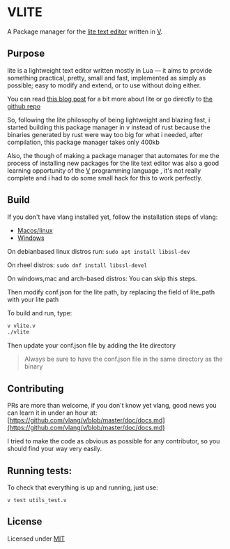 # VLITE

A Package manager for the [lite text editor](https://github.com/rxi/lite) written in [V](https://vlang.io).

## Purpose

lite is a lightweight text editor written mostly in Lua — it aims to provide something practical, pretty, small and fast, implemented as simply as possible; easy to modify and extend, or to use without doing either.

You can read [this blog post](https://blog.snow-blade.vercel.app/post/discover-the-lite-text-editor) for a bit more about lite or go directly to [the github repo](https://github.com/rxi/lite)

So, following the lite philosophy of being lightweight and blazing fast, i started building this package manager in v instead of rust because the binaries generated by rust were way too big for what i needed, after compilation, this package manager takes only 400kb

Also, the though of making a package manager that automates for me the process of installing new packages for the lite text editor was also a good learning opportunity of the [V](https://vlang.io) programming language , it's not really complete and i had to do some small hack for this to work perfectly.

## Build

If you don't have vlang installed yet, follow the installation steps of vlang: 
- [Macos/linux](https://github.com/vlang/v/wiki/Installing-a-C-compiler-on-Linux-and-macOS)
- [Windows](https://github.com/vlang/v/wiki/Installing-a-C-compiler-on-Windows)

On debianbased linux distros run: `sudo apt install libssl-dev`

On rheel distros: `sudo dnf install libssl-devel`

On windows,mac and arch-based distros: You can skip this steps.

Then modify conf.json for the lite path, by replacing the field of lite_path with your lite path

To build and run, type:
```bash
v vlite.v
./vlite
```
Then update your conf.json file by adding the lite directory
> Always be sure to have the conf.json file in the same directory as the binary
## Contributing
PRs are more than welcome, if you don't know yet vlang, good news you can learn it in under an hour at: [https://github.com/vlang/v/blob/master/doc/docs.md](https://github.com/vlang/v/blob/master/doc/docs.md)

I tried to make the code as obvious as possible for any contributor, so you should find your way very easily.

## Running tests:

To check that everything is up and running, just use:

` v test utils_test.v `

## License

Licensed under [MIT](LICENSE)
